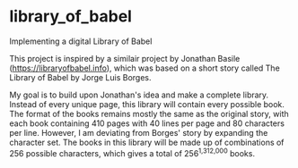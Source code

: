 # library_of_babel
Implementing a digital Library of Babel

This project is inspired by a similair project by Jonathan Basile (https://libraryofbabel.info), which was based on 
a short story called The Library of Babel by Jorge Luis Borges.

My goal is to build upon Jonathan's idea and make a complete library. Instead of every unique page, this 
library will contain every possible book. The format of the books remains mostly the same as the original story, with 
each book containing 410 pages with 40 lines per page and 80 characters per line. However, I am deviating from Borges' 
story by expanding the character set. The books in this library will be made up of combinations of 256 possible characters, 
which gives a total of 256<sup>1,312,000</sup> books.
